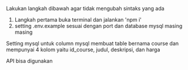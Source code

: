 Lakukan langkah dibawah agar tidak mengubah sintaks yang ada

1. Langkah pertama buka terminal dan jalankan 'npm i'
2. setting .env.example sesuai dengan port dan database mysql masing masing

Setting mysql
untuk column mysql membuat table bernama course dan mempunyai 4 kolom yaitu id_course, judul, deskripsi, dan harga

API bisa digunakan
